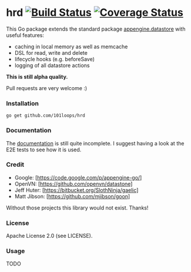 hrd [![Build Status](https://secure.travis-ci.org/101loops/hrd.png)](https://travis-ci.org/101loops/hrd) [![Coverage Status](https://coveralls.io/repos/101loops/hrd/badge.png?branch=master)](https://coveralls.io/r/101loops/hrd?branch=master)
===

This Go package extends the standard package [appengine.datastore](http://godoc.org/code.google.com/p/appengine-go/appengine/datastore) with useful features:
- caching in local memory as well as memcache
- DSL for read, write and delete
- lifecycle hooks (e.g. beforeSave)
- logging of all datastore actions

**This is still alpha quality.**

Pull requests are very welcome :)


### Installation
`go get github.com/101loops/hrd`

### Documentation

The [documentation](http://godoc.org/github.com/101loops/hrd) is still quite incomplete.
I suggest having a look at the E2E tests to see how it is used.

### Credit
- Google: [https://code.google.com/p/appengine-go/]
- OpenVN: [https://github.com/openvn/datastone]
- Jeff Huter: [https://bitbucket.org/SlothNinja/gaelic]
- Matt Jibson: [https://github.com/mjibson/goon]

Without those projects this library would not exist. Thanks!

### License
Apache License 2.0 (see LICENSE).

### Usage

TODO

